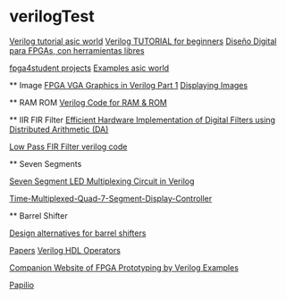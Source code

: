 # verilogTest



[Verilog tutorial asic world](http://www.asic-world.com/verilog/veritut.html)
[Verilog TUTORIAL for beginners](http://referencedesigner.com/tutorials/verilog/verilog_01.php)
[Diseño Digital para FPGAs, con herramientas libres](https://github.com/Obijuan/open-fpga-verilog-tutorial/wiki)

[fpga4student projects](http://www.fpga4student.com/)
[Examples asic world](http://www.asic-world.com/examples/verilog/index.html)

** Image
[FPGA VGA Graphics in Verilog Part 1](https://timetoexplore.net/blog/arty-fpga-vga-verilog-01)
[Displaying Images](http://web.mit.edu/6.111/www/f2017/tools/image_rom.pdf)

** RAM ROM
[Verilog Code for RAM & ROM](http://vlsiworld-asic.blogspot.com.ar/2012/02/verilog-code-for-ram-rom.html)


** IIR FIR Filter
[Efficient Hardware Implementation of Digital Filters using Distributed Arithmetic (DA)](https://pdfs.semanticscholar.org/1697/d3ca0fede1d5c36d5a58d2fccd5ed5e5c250.pdf)

[Low Pass FIR Filter verilog code](http://www.rfwireless-world.com/source-code/VERILOG/Low-pass-FIR-filter-verilog-code.html)



** Seven Segments

[Seven Segment LED Multiplexing Circuit in Verilog](http://simplefpga.blogspot.com.ar/2012/07/seven-segment-led-multiplexing-circuit.html)

[Time-Multiplexed-Quad-7-Segment-Display-Controller](https://github.com/kavinr/Time-Multiplexed-Quad-7-Segment-Display-Controller)


** Barrel Shifter

[Design alternatives for barrel shifters](https://www.princeton.edu/~rblee/ELE572Papers/Fall04Readings/Shifter_Schulte.pdf)


[Papers](http://www.sunburst-design.com/papers/)
[Verilog HDL Operators](https://www.utdallas.edu/~akshay.sridharan/index_files/Page5212.htm)

[Companion Website of FPGA Prototyping by Verilog Examples](http://academic.csuohio.edu/chu_p/rtl/fpga_vlog.html)


[Papilio](http://papilio.cc/index.php?n=Papilio.Papilio)
